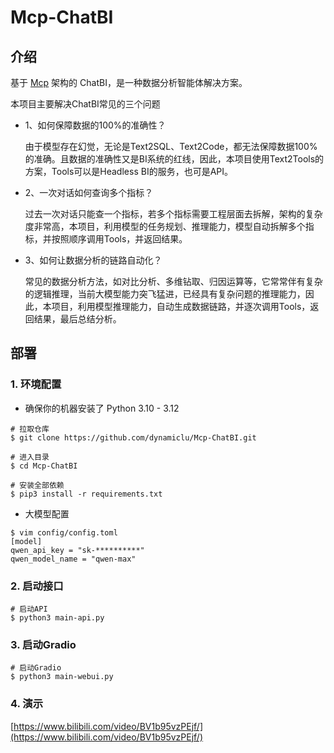 # Mcp-ChatBI 

## 介绍

 基于 [Mcp](https://mcp-docs.cn/) 架构的 ChatBI，是一种数据分析智能体解决方案。

本项目主要解决ChatBI常见的三个问题
 + 1、如何保障数据的100%的准确性？

    由于模型存在幻觉，无论是Text2SQL、Text2Code，都无法保障数据100%的准确。且数据的准确性又是BI系统的红线，因此，本项目使用Text2Tools的方案，Tools可以是Headless BI的服务，也可是API。

+  2、一次对话如何查询多个指标？

   过去一次对话只能查一个指标，若多个指标需要工程层面去拆解，架构的复杂度非常高，本项目，利用模型的任务规划、推理能力，模型自动拆解多个指标，并按照顺序调用Tools，并返回结果。

+ 3、如何让数据分析的链路自动化？

   常见的数据分析方法，如对比分析、多维钻取、归因运算等，它常常伴有复杂的逻辑推理，当前大模型能力突飞猛进，已经具有复杂问题的推理能力，因此，本项目，利用模型推理能力，自动生成数据链路，并逐次调用Tools，返回结果，最后总结分析。


## 部署

### 1. 环境配置

+ 确保你的机器安装了 Python 3.10 - 3.12
```shell
# 拉取仓库
$ git clone https://github.com/dynamiclu/Mcp-ChatBI.git

# 进入目录
$ cd Mcp-ChatBI

# 安装全部依赖
$ pip3 install -r requirements.txt 
```

+ 大模型配置
```shell
$ vim config/config.toml
[model]
qwen_api_key = "sk-**********"
qwen_model_name = "qwen-max"
```

### 2. 启动接口
```shell
# 启动API
$ python3 main-api.py
```

### 3. 启动Gradio
```shell
# 启动Gradio
$ python3 main-webui.py
```
### 4. 演示
[https://www.bilibili.com/video/BV1b95vzPEjf/](https://www.bilibili.com/video/BV1b95vzPEjf/)